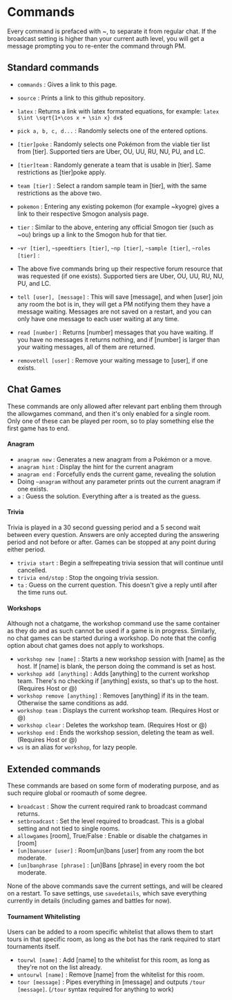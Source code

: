 Commands
========

Every command is prefaced with ~, to separate it from regular chat. If the broadcast setting is
higher than your current auth level, you will get a message prompting you to re-enter the command through PM.

Standard commands
-----------------

- `commands` : Gives a link to this page.
- `source` : Prints a link to this github repository.
- `latex` : Returns a link with latex formated equations, for example:
            ``latex $\int \sqrt{1+\cos x + \sin x} dx$``
- `pick a, b, c, d...` : Randomly selects one of the entered options.

- `[tier]poke` : Randomly selects one Pokémon from the viable tier list from [tier]. Supported tiers are Uber, OU, UU, RU, NU, PU, and LC.
- `[tier]team` : Randomly generate a team that is usable in [tier]. Same restrictions as [tier]poke apply.
- `team [tier]` : Select a random sample team in [tier], with the same restrictions as the above two.
- `pokemon` : Entering any existing pokemon (for example ~kyogre) gives a link to their respective Smogon analysis page.
- `tier` : Similar to the above, entering any official Smogon tier (such as ~ou) brings up a link to the Smogon hub for that tier.

- `~vr [tier]`, `~speedtiers [tier]`, `~np [tier]`, `~sample [tier]`, `~roles [tier]` :
- The above five commands bring up their respective forum resource that was requested (if one exists). Supported tiers are Uber, OU, UU, RU, NU, PU, and LC.

- `tell [user], [message]` : This will save [message], and when [user] join any room the bot is in, they will get a PM notifying them they have a message waiting. Messages are not saved on a restart, and you can only have one message to each user waiting at any time.
- `read [number]` : Returns [number] messages that you have waiting. If you have no messages it returns nothing, and if [number] is larger than your waiting messages, all of them are returned.
- `removetell [user]` : Remove your waiting message to [user], if one exists.

Chat Games
----------
These commands are only allowed after relevant part enbling them through the allowgames command, and then it's only enabled for a single room. Only one of these can be played per room, so to play something else the first game has to end.

#### Anagram ####
- `anagram new` : Generates a new anagram from a Pokémon or a move.
- `anagram hint` : Display the hint for the current anagram
- `anagram end` : Forcefully ends the current game, revealing the solution
- Doing `~anagram` without any parameter prints out the current anagram if one exists.
- `a` : Guess the solution. Everything after a is treated as the guess.

#### Trivia ####
Trivia is played in a 30 second guessing period and a 5 second wait between every question. Answers are only accepted during the answering period
and not before or after. Games can be stopped at any point during either period.
- `trivia start` : Begin a selfrepeating trivia session that will continue until cancelled.
- `trivia end/stop` : Stop the ongoing trivia session.
- `ta` : Guess on the current question. This doesn't give a reply until after the time runs out.

#### Workshops ####
Although not a chatgame, the workshop command use the same container as they do and as such cannot be used if a game is in progress. Similarly, no chat games can be started during a workshop. Do note that the config option about chat games does not apply to workshops.
- `workshop new [name]` : Starts a new workshop session with [name] as the host. If [name] is blank, the person doing the command is set as host.
- `workshop add [anything]` : Adds [anything] to the current workshop team. There's no checking if [anything] exists, so that's up to the host. (Requires Host or @)
- `workshop remove [anything]` : Removes [anything] if its in the team. Otherwise the same conditions as add.
- `workshop team` : Displays the current workshop team. (Requires Host or @)
- `workshop clear` : Deletes the workshop team. (Requires Host or @)
- `workshop end` : Ends the workshop session, deleting the team as well. (Requires Host or @)
- `ws` is an alias for `workshop`, for lazy people.

Extended commands
-----------------

These commands are based on some form of moderating purpose,
and as such require global or roomauth of some degree.

- `broadcast` : Show the current required rank to broadcast command returns.
- `setbroadcast` : Set the level required to broadcast. This is a global setting and not tied to single rooms.
- `allowgames` [room], True/False : Enable or disable the chatgames in [room]
- `[un]banuser [user]` : Room[un]bans [user] from any room the bot moderate.
- `[un]banphrase [phrase]` : [un]Bans [phrase] in every room the bot moderate.

None of the above commands save the current settings, and will be cleared on a restart. To save settings, use `savedetails`, which save everything currently in details (including games and battles for now).

#### Tournament Whitelisting ####
Users can be added to a room specific whitelist that allows them to start tours in that specific room, as long as the bot has the rank required to start tournaments itself.
- `tourwl [name]` : Add [name] to the whitelist for this room, as long as they're not on the list already.
- `untourwl [name]` : Remove [name] from the whitelist for this room.
- `tour [message]` : Pipes everything in [message] and outputs `/tour [message]`. (`/tour` syntax required for anything to work)
